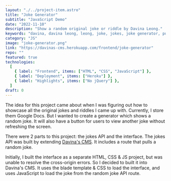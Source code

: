 ```yaml
---
layout: "./../project-item.astro"
title: "Joke Generator"
subtitle: "JavaScript Demo"
date: "2022-11-10"
description: "Show a random original joke or riddle by Davina Leong."
keywords: "davina, davina leong, leong, joke, jokes, joke generator, pun, puns, laugh, laughs, funny, laughter, html, html5, css, css3, js, javascript"
category: "JS"
image: "joke-generator.png"
link: "https://davinas-cms.herokuapp.com/frontend/joke-generator"
repo: ""
featured: true
technologies:
  [
    { label: "Frontend", items: ["HTML", "CSS", "JavaScript"] },
    { label: "Deployment", items: ["Heroku"] },
    { label: "Highlights", items: ["No jQuery"] },
  ]
draft: 0
---
```


The idea for this project came about when I was figuring out how to showcase all the original jokes and riddles I came up with. Currently, I store them Google Docs. But I wanted to create a generator which shows a random joke. It will also have a button for users to view another joke without refreshing the screen.

There were 2 parts to this project: the jokes API and the interface. The jokes API was built by extending [Davina's CMS](https://www.davina-devs.com/projectItem/?uuid=davinas-cms). It includes a route that pulls a random joke.

Initially, I built the interface as a separate HTML, CSS & JS project, but was unable to resolve the cross-origin errors. So I decided to built it into Davina's CMS. It uses the blade template & CSS to load the interface, and uses JavaScript to load the joke from the random joke API route.
